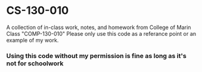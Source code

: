 # CS-130-010
A collection of in-class work, notes, and homework from College of Marin Class "COMP-130-010"
Please only use this code as a referance point or an example of my work. 
### Using this code without my permission is fine as long as it's not for schoolwork ###
